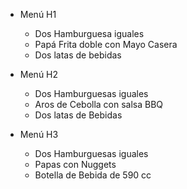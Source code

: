 - Menú H1
	- Dos Hamburguesa iguales
	- Papá Frita doble con Mayo Casera
	- Dos latas de bebidas 

- Menú H2
	- Dos Hamburguesas iguales
	- Aros de Cebolla con salsa BBQ
	- Dos latas de Bebidas 

- Menú H3
	- Dos Hamburguesas iguales 
	- Papas con Nuggets 
	- Botella de Bebida de 590 cc